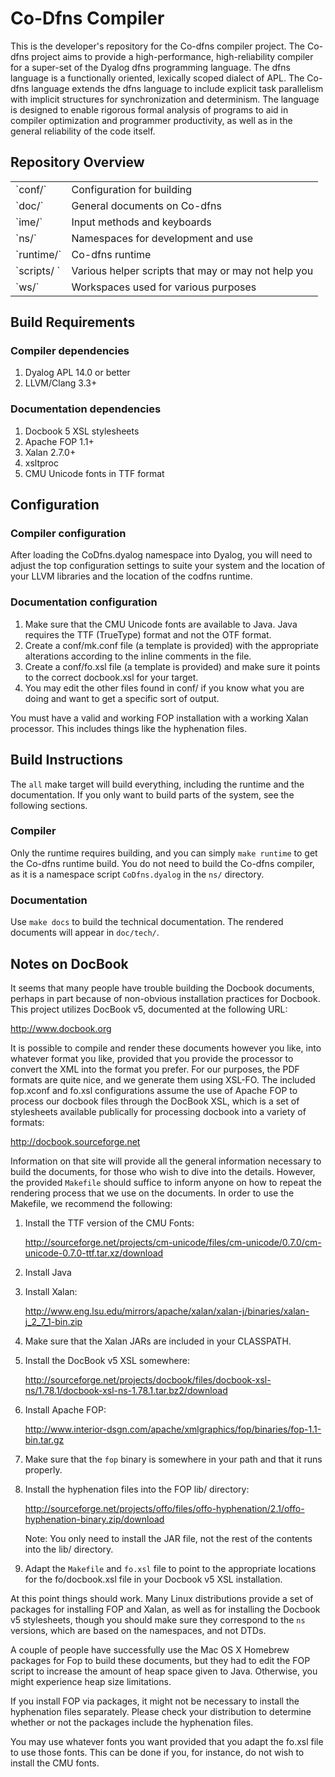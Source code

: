 # Co-Dfns Compiler

This is the developer's repository for the Co-dfns compiler project.
The Co-dfns project aims to provide a high-performance,
high-reliability compiler for a super-set of the Dyalog dfns
programming language.  The dfns language is a functionally oriented,
lexically scoped dialect of APL. The Co-dfns language extends the
dfns language to include explicit task parallelism with implicit
structures for synchronization and determinism. The language is
designed to enable rigorous formal analysis of programs to aid in
compiler optimization and programmer productivity, as well as in the
general reliability of the code itself.

## Repository Overview

<table>
  <tr>
    <td>`conf/`</td>
    <td>Configuration for building</td>
  </tr>
  <tr>
    <td>`doc/`</td>
    <td>General documents on Co-dfns</td>
  </tr>
  <tr>
    <td>`ime/`</td>
    <td>Input methods and keyboards</td>
  </tr>
  <tr>
    <td>`ns/`</td>
    <td>Namespaces for development and use</td>
  </tr>
  <tr>
    <td>`runtime/`</td>
    <td>Co-dfns runtime</td>
  </tr>
  <tr>
    <td>`scripts/ `</td>
    <td>Various helper scripts that may or may not help you</td>
  </tr>
  <tr>
    <td>`ws/`</td>
    <td>Workspaces used for various purposes</td>
  </tr>
</table>

## Build Requirements

### Compiler dependencies

1. Dyalog APL 14.0 or better
2. LLVM/Clang 3.3+

### Documentation dependencies

1. Docbook 5 XSL stylesheets
2. Apache FOP 1.1+
3. Xalan 2.7.0+
4. xsltproc
5. CMU Unicode fonts in TTF format

## Configuration

### Compiler configuration

After loading the CoDfns.dyalog namespace into Dyalog, you will need to
adjust the top configuration settings to suite your system and the location
of your LLVM libraries and the location of the codfns runtime.

### Documentation configuration

1. Make sure that the CMU Unicode fonts are available to Java. Java requires
   the TTF (TrueType) format and not the OTF format.
3. Create a conf/mk.conf file (a template is provided) with the appropriate
   alterations according to the inline comments in the file.
4. Create a conf/fo.xsl file (a template is provided) and make sure it points
   to the correct docbook.xsl for your target.
5. You may edit the other files found in conf/ if you know what you are doing
   and want to get a specific sort of output.

You must have a valid and working FOP installation with a working Xalan processor.
This includes things like the hyphenation files.

## Build Instructions

The `all` make target will build everything, including the runtime and the
documentation. If you only want to build parts of the system, see the
following sections.

### Compiler

Only the runtime requires building, and you can simply `make runtime` to get
the Co-dfns runtime build. You do not need to build the Co-dfns compiler,
as it is a namespace script `CoDfns.dyalog` in the `ns/` directory.

### Documentation

Use `make docs` to build the technical documentation. The rendered documents
will appear in `doc/tech/`.

## Notes on DocBook

It seems that many people have trouble building the Docbook documents,
perhaps in part because of non-obvious installation practices for
Docbook. This project utilizes DocBook v5, documented at the following
URL:

http://www.docbook.org

It is possible to compile and render these documents however you like,
into whatever format you like, provided that you provide the processor
to convert the XML into the format you prefer. For our purposes, the
PDF formats are quite nice, and we generate them using XSL-FO. The
included fop.xconf and fo.xsl configurations assume the use of Apache
FOP to process our docbook files through the DocBook XSL, which is a
set of stylesheets available publically for processing docbook into a
variety of formats:

http://docbook.sourceforge.net

Information on that site will provide all the general information
necessary to build the documents, for those who wish to dive into the
details. However, the provided `Makefile` should suffice to inform
anyone on how to repeat the rendering process that we use on the
documents. In order to use the Makefile, we recommend the following:

1. Install the TTF version of the CMU Fonts:

   http://sourceforge.net/projects/cm-unicode/files/cm-unicode/0.7.0/cm-unicode-0.7.0-ttf.tar.xz/download

2. Install Java

3. Install Xalan:

   http://www.eng.lsu.edu/mirrors/apache/xalan/xalan-j/binaries/xalan-j_2_7_1-bin.zip

4. Make sure that the Xalan JARs are included in your CLASSPATH.

5. Install the DocBook v5 XSL somewhere:

   http://sourceforge.net/projects/docbook/files/docbook-xsl-ns/1.78.1/docbook-xsl-ns-1.78.1.tar.bz2/download

6. Install Apache FOP:

   http://www.interior-dsgn.com/apache/xmlgraphics/fop/binaries/fop-1.1-bin.tar.gz

7. Make sure that the `fop` binary is somewhere in your path and that
   it runs properly.

8. Install the hyphenation files into the FOP lib/ directory:

   http://sourceforge.net/projects/offo/files/offo-hyphenation/2.1/offo-hyphenation-binary.zip/download

   Note: You only need to install the JAR file, not the rest of the
   contents into the lib/ directory.

9. Adapt the `Makefile` and `fo.xsl` file to point to the appropriate
   locations for the fo/docbook.xsl file in your Docbook v5 XSL
   installation.

At this point things should work. Many Linux distributions provide a
set of packages for installing FOP and Xalan, as well as for
installing the Docbook v5 stylesheets, though you should make sure
they correspond to the `ns` versions, which are based on the
namespaces, and not DTDs.

A couple of people have successfully use the Mac OS X Homebrew
packages for Fop to build these documents, but they had to edit the
FOP script to increase the amount of heap space given to
Java. Otherwise, you might experience heap size limitations.

If you install FOP via packages, it might not be necessary to install
the hyphenation files separately. Please check your distribution to
determine whether or not the packages include the hyphenation files.

You may use whatever fonts you want provided that you adapt the fo.xsl
file to use those fonts. This can be done if you, for instance, do not
wish to install the CMU fonts.

